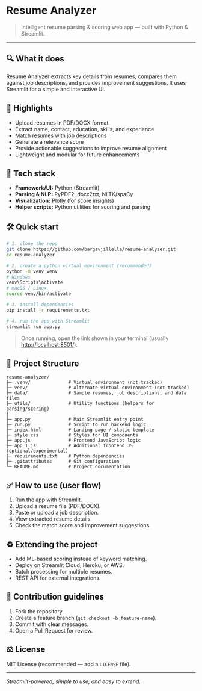 # Resume Analyzer

> Intelligent resume parsing & scoring web app — built with Python & Streamlit.

---

## 🔍 What it does

Resume Analyzer extracts key details from resumes, compares them against job descriptions, and provides improvement suggestions. It uses Streamlit for a simple and interactive UI.

## 🚀 Highlights

* Upload resumes in PDF/DOCX format
* Extract name, contact, education, skills, and experience
* Match resumes with job descriptions
* Generate a relevance score
* Provide actionable suggestions to improve resume alignment
* Lightweight and modular for future enhancements

## 🧭 Tech stack

* **Framework/UI:** Python (Streamlit)
* **Parsing & NLP:** PyPDF2, docx2txt, NLTK/spaCy
* **Visualization:** Plotly (for score insights)
* **Helper scripts:** Python utilities for scoring and parsing

## 🛠️ Quick start

```bash
# 1. clone the repo
git clone https://github.com/bargavjillella/resume-analyzer.git
cd resume-analyzer

# 2. create a python virtual environment (recommended)
python -m venv venv
# Windows
venv\Scripts\activate
# macOS / Linux
source venv/bin/activate

# 3. install dependencies
pip install -r requirements.txt

# 4. run the app with Streamlit
streamlit run app.py
```

> Once running, open the link shown in your terminal (usually [http://localhost:8501/](http://localhost:8501/)).

## 📂 Project Structure

```
resume-analyzer/
├─ .venv/              # Virtual environment (not tracked)
├─ venv/               # Alternate virtual environment (not tracked)
├─ data/               # Sample resumes, job descriptions, and data files
├─ utils/              # Utility functions (helpers for parsing/scoring)
│
├─ app.py              # Main Streamlit entry point
├─ run.py              # Script to run backend logic
├─ index.html          # Landing page / static template
├─ style.css           # Styles for UI components
├─ app.js              # Frontend JavaScript logic
├─ app_1.js            # Additional frontend JS (optional/experimental)
├─ requirements.txt    # Python dependencies
├─ .gitattributes      # Git configuration
└─ README.md           # Project documentation
```

## ✅ How to use (user flow)

1. Run the app with Streamlit.
2. Upload a resume file (PDF/DOCX).
3. Paste or upload a job description.
4. View extracted resume details.
5. Check the match score and improvement suggestions.

## ♻️ Extending the project

* Add ML-based scoring instead of keyword matching.
* Deploy on Streamlit Cloud, Heroku, or AWS.
* Batch processing for multiple resumes.
* REST API for external integrations.

## 📝 Contribution guidelines

1. Fork the repository.
2. Create a feature branch (`git checkout -b feature-name`).
3. Commit with clear messages.
4. Open a Pull Request for review.

## ⚖️ License

MIT License (recommended — add a `LICENSE` file).

---

*Streamlit-powered, simple to use, and easy to extend.*

